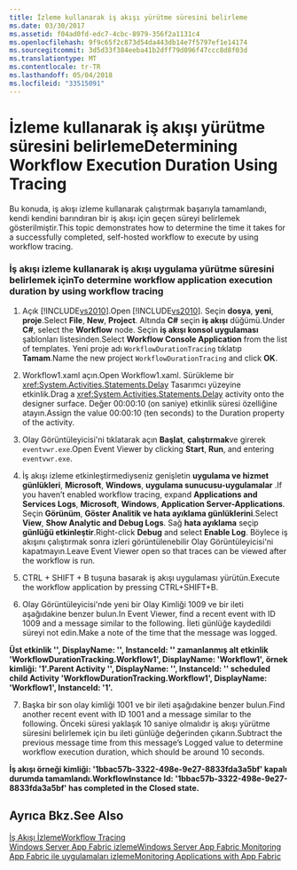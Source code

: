 ```yaml
---
title: İzleme kullanarak iş akışı yürütme süresini belirleme
ms.date: 03/30/2017
ms.assetid: f04ad0fd-edc7-4cbc-8979-356f2a1131c4
ms.openlocfilehash: 9f9c65f2c873d54da443db14e7f5797ef1e14174
ms.sourcegitcommit: 3d5d33f384eeba41b2dff79d096f47ccc8d8f03d
ms.translationtype: MT
ms.contentlocale: tr-TR
ms.lasthandoff: 05/04/2018
ms.locfileid: "33515091"
---
```

# <a name="determining-workflow-execution-duration-using-tracing"></a><span data-ttu-id="d3187-102">İzleme kullanarak iş akışı yürütme süresini belirleme</span><span class="sxs-lookup"><span data-stu-id="d3187-102">Determining Workflow Execution Duration Using Tracing</span></span>
<span data-ttu-id="d3187-103">Bu konuda, iş akışı izleme kullanarak çalıştırmak başarıyla tamamlandı, kendi kendini barındıran bir iş akışı için geçen süreyi belirlemek gösterilmiştir.</span><span class="sxs-lookup"><span data-stu-id="d3187-103">This topic demonstrates how to determine the time it takes for a successfully completed, self-hosted workflow to execute by using workflow tracing.</span></span>  
  
### <a name="to-determine-workflow-application-execution-duration-by-using-workflow-tracing"></a><span data-ttu-id="d3187-104">İş akışı izleme kullanarak iş akışı uygulama yürütme süresini belirlemek için</span><span class="sxs-lookup"><span data-stu-id="d3187-104">To determine workflow application execution duration by using workflow tracing</span></span>  
  
1.  <span data-ttu-id="d3187-105">Açık [!INCLUDE[vs2010](../../../includes/vs2010-md.md)].</span><span class="sxs-lookup"><span data-stu-id="d3187-105">Open [!INCLUDE[vs2010](../../../includes/vs2010-md.md)].</span></span>  <span data-ttu-id="d3187-106">Seçin **dosya**, **yeni**, **proje**.</span><span class="sxs-lookup"><span data-stu-id="d3187-106">Select **File**, **New**, **Project**.</span></span>  <span data-ttu-id="d3187-107">Altında **C#** seçin **iş akışı** düğümü.</span><span class="sxs-lookup"><span data-stu-id="d3187-107">Under **C#**, select the **Workflow** node.</span></span>  <span data-ttu-id="d3187-108">Seçin **iş akışı konsol uygulaması** şablonları listesinden.</span><span class="sxs-lookup"><span data-stu-id="d3187-108">Select **Workflow Console Application** from the list of templates.</span></span>  <span data-ttu-id="d3187-109">Yeni proje adı `WorkflowDurationTracing` tıklatıp **Tamam**.</span><span class="sxs-lookup"><span data-stu-id="d3187-109">Name the new project `WorkflowDurationTracing` and click **OK**.</span></span>  
  
2.  <span data-ttu-id="d3187-110">Workflow1.xaml açın.</span><span class="sxs-lookup"><span data-stu-id="d3187-110">Open Workflow1.xaml.</span></span>  <span data-ttu-id="d3187-111">Sürükleme bir <xref:System.Activities.Statements.Delay> Tasarımcı yüzeyine etkinlik.</span><span class="sxs-lookup"><span data-stu-id="d3187-111">Drag a <xref:System.Activities.Statements.Delay> activity onto the designer surface.</span></span> <span data-ttu-id="d3187-112">Değer 00:00:10 (on saniye) etkinlik süresi özelliğine atayın.</span><span class="sxs-lookup"><span data-stu-id="d3187-112">Assign the value 00:00:10 (ten seconds) to the Duration property of the activity.</span></span>  
  
3.  <span data-ttu-id="d3187-113">Olay Görüntüleyicisi'ni tıklatarak açın **Başlat**, **çalıştırmak**ve girerek `eventvwr.exe`.</span><span class="sxs-lookup"><span data-stu-id="d3187-113">Open Event Viewer by clicking **Start**, **Run**, and entering `eventvwr.exe`.</span></span>  
  
4.  <span data-ttu-id="d3187-114">İş akışı izleme etkinleştirmediyseniz genişletin **uygulama ve hizmet günlükleri**, **Microsoft**, **Windows**, **uygulama sunucusu-uygulamalar** .</span><span class="sxs-lookup"><span data-stu-id="d3187-114">If you haven’t enabled workflow tracing, expand **Applications and Services Logs**, **Microsoft**, **Windows**, **Application Server-Applications**.</span></span> <span data-ttu-id="d3187-115">Seçin **Görünüm**, **Göster Analitik ve hata ayıklama günlüklerini**.</span><span class="sxs-lookup"><span data-stu-id="d3187-115">Select **View**, **Show Analytic and Debug Logs**.</span></span> <span data-ttu-id="d3187-116">Sağ **hata ayıklama** seçip **günlüğü etkinleştir**.</span><span class="sxs-lookup"><span data-stu-id="d3187-116">Right-click **Debug** and select **Enable Log**.</span></span> <span data-ttu-id="d3187-117">Böylece iş akışını çalıştırmak sonra izleri görüntülenebilir Olay Görüntüleyicisi'ni kapatmayın.</span><span class="sxs-lookup"><span data-stu-id="d3187-117">Leave Event Viewer open so that traces can be viewed after the workflow is run.</span></span>  
  
5.  <span data-ttu-id="d3187-118">CTRL + SHIFT + B tuşuna basarak iş akışı uygulaması yürütün.</span><span class="sxs-lookup"><span data-stu-id="d3187-118">Execute the workflow application by pressing CTRL+SHIFT+B.</span></span>  
  
6.  <span data-ttu-id="d3187-119">Olay Görüntüleyicisi'nde yeni bir Olay Kimliği 1009 ve bir ileti aşağıdakine benzer bulun.</span><span class="sxs-lookup"><span data-stu-id="d3187-119">In Event Viewer, find a recent event with ID 1009 and a message similar to the following.</span></span> <span data-ttu-id="d3187-120">İleti günlüğe kaydedildi süreyi not edin.</span><span class="sxs-lookup"><span data-stu-id="d3187-120">Make a note of the time that the message was logged.</span></span>  
  
 <span data-ttu-id="d3187-121">**Üst etkinlik '', DisplayName: '', InstanceId: '' zamanlanmış alt etkinlik 'WorkflowDurationTracking.Workflow1', DisplayName: 'Workflow1', örnek kimliği: '1'.**</span><span class="sxs-lookup"><span data-stu-id="d3187-121">**Parent Activity '', DisplayName: '', InstanceId: '' scheduled child Activity 'WorkflowDurationTracking.Workflow1', DisplayName: 'Workflow1', InstanceId: '1'.**</span></span>  
  
7.  <span data-ttu-id="d3187-122">Başka bir son olay kimliği 1001 ve bir ileti aşağıdakine benzer bulun.</span><span class="sxs-lookup"><span data-stu-id="d3187-122">Find another recent event with ID 1001 and a message similar to the following.</span></span>  <span data-ttu-id="d3187-123">Önceki süresi yaklaşık 10 saniye olmalıdır iş akışı yürütme süresini belirlemek için bu ileti günlüğe değerinden çıkarın.</span><span class="sxs-lookup"><span data-stu-id="d3187-123">Subtract the previous message time from this message’s Logged value to determine workflow execution duration, which should be around 10 seconds.</span></span>  
  
 <span data-ttu-id="d3187-124">**İş akışı örneği kimliği: '1bbac57b-3322-498e-9e27-8833fda3a5bf' kapalı durumda tamamlandı.**</span><span class="sxs-lookup"><span data-stu-id="d3187-124">**WorkflowInstance Id: '1bbac57b-3322-498e-9e27-8833fda3a5bf' has completed in the Closed state.**</span></span>  
  
## <a name="see-also"></a><span data-ttu-id="d3187-125">Ayrıca Bkz.</span><span class="sxs-lookup"><span data-stu-id="d3187-125">See Also</span></span>  
 [<span data-ttu-id="d3187-126">İş Akışı İzleme</span><span class="sxs-lookup"><span data-stu-id="d3187-126">Workflow Tracing</span></span>](../../../docs/framework/windows-workflow-foundation/workflow-tracing.md)  
 [<span data-ttu-id="d3187-127">Windows Server App Fabric izleme</span><span class="sxs-lookup"><span data-stu-id="d3187-127">Windows Server App Fabric Monitoring</span></span>](http://go.microsoft.com/fwlink/?LinkId=201273)  
 [<span data-ttu-id="d3187-128">App Fabric ile uygulamaları izleme</span><span class="sxs-lookup"><span data-stu-id="d3187-128">Monitoring Applications with App Fabric</span></span>](http://go.microsoft.com/fwlink/?LinkId=201275)
